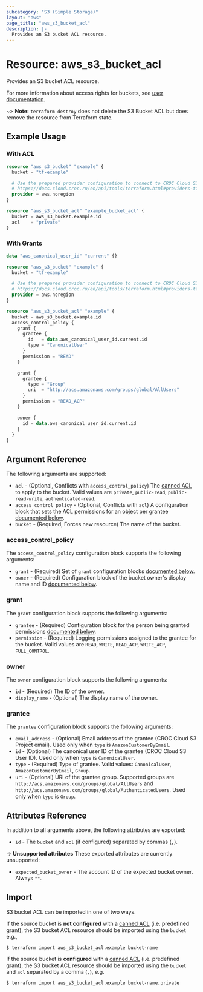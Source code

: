 ```yaml
---
subcategory: "S3 (Simple Storage)"
layout: "aws"
page_title: "aws_s3_bucket_acl"
description: |-
  Provides an S3 bucket ACL resource.
---
```


[access-rights]: https://docs.cloud.croc.ru/en/services/object_storage/operations.html#s3accessrules
[canned-acl]: https://docs.cloud.croc.ru/en/api/s3/acl.html#cannedacl

# Resource: aws_s3_bucket_acl

Provides an S3 bucket ACL resource.

For more information about access rights for buckets, see [user documentation][access-rights].

~> **Note:** `terraform destroy` does not delete the S3 Bucket ACL but does remove the resource from Terraform state.

## Example Usage

### With ACL

```terraform
resource "aws_s3_bucket" "example" {
  bucket = "tf-example"

  # Use the prepared provider configuration to connect to CROC Cloud S3
  # https://docs.cloud.croc.ru/en/api/tools/terraform.html#providers-tf
  provider = aws.noregion
}

resource "aws_s3_bucket_acl" "example_bucket_acl" {
  bucket = aws_s3_bucket.example.id
  acl    = "private"
}
```

### With Grants

```terraform
data "aws_canonical_user_id" "current" {}

resource "aws_s3_bucket" "example" {
  bucket = "tf-example"

  # Use the prepared provider configuration to connect to CROC Cloud S3
  # https://docs.cloud.croc.ru/en/api/tools/terraform.html#providers-tf
  provider = aws.noregion
}

resource "aws_s3_bucket_acl" "example" {
  bucket = aws_s3_bucket.example.id
  access_control_policy {
    grant {
      grantee {
        id   = data.aws_canonical_user_id.current.id
        type = "CanonicalUser"
      }
      permission = "READ"
    }

    grant {
      grantee {
        type = "Group"
        uri  = "http://acs.amazonaws.com/groups/global/AllUsers"
      }
      permission = "READ_ACP"
    }

    owner {
      id = data.aws_canonical_user_id.current.id
    }
  }
}
```

## Argument Reference

The following arguments are supported:

* `acl` - (Optional, Conflicts with `access_control_policy`) The [canned ACL][canned-acl] to apply to the bucket. Valid values are `private`, `public-read`, `public-read-write`, `authenticated-read`.
* `access_control_policy` - (Optional, Conflicts with `acl`) A configuration block that sets the ACL permissions for an object per grantee [documented below](#access_control_policy).
* `bucket` - (Required, Forces new resource) The name of the bucket.

### access_control_policy

The `access_control_policy` configuration block supports the following arguments:

* `grant` - (Required) Set of `grant` configuration blocks [documented below](#grant).
* `owner` - (Required) Configuration block of the bucket owner's display name and ID [documented below](#owner).

### grant

The `grant` configuration block supports the following arguments:

* `grantee` - (Required) Configuration block for the person being granted permissions [documented below](#grantee).
* `permission` - (Required) Logging permissions assigned to the grantee for the bucket. Valid values are `READ`, `WRITE`, `READ_ACP`, `WRITE_ACP`, `FULL_CONTROL`.

### owner

The `owner` configuration block supports the following arguments:

* `id` - (Required) The ID of the owner.
* `display_name` - (Optional) The display name of the owner.

### grantee

The `grantee` configuration block supports the following arguments:

* `email_address` - (Optional) Email address of the grantee (CROC Cloud S3 Project email). Used only when `type` is `AmazonCustomerByEmail`.
* `id` - (Optional) The canonical user ID of the grantee (CROC Cloud S3 User ID). Used only when `type` is `CanonicalUser`.
* `type` - (Required) Type of grantee. Valid values: `CanonicalUser`, `AmazonCustomerByEmail`, `Group`.
* `uri` - (Optional) URI of the grantee group. Supported groups are `http://acs.amazonaws.com/groups/global/AllUsers` and `http://acs.amazonaws.com/groups/global/AuthenticatedUsers`. Used only when `type` is `Group`.

## Attributes Reference

In addition to all arguments above, the following attributes are exported:

* `id` - The `bucket` and `acl` (if configured) separated by commas (`,`).

->  **Unsupported attributes**
These exported attributes are currently unsupported:

* `expected_bucket_owner` - The account ID of the expected bucket owner. Always `""`.

## Import

S3 bucket ACL can be imported in one of two ways.


If the source bucket is **not configured** with a [canned ACL][canned-acl] (i.e. predefined grant),
the S3 bucket ACL resource should be imported using the `bucket` e.g.,

```
$ terraform import aws_s3_bucket_acl.example bucket-name
```

If the source bucket is **configured** with a [canned ACL][canned-acl] (i.e. predefined grant),
the S3 bucket ACL resource should be imported using the `bucket` and `acl` separated by a comma (`,`), e.g.

```
$ terraform import aws_s3_bucket_acl.example bucket-name,private
```
